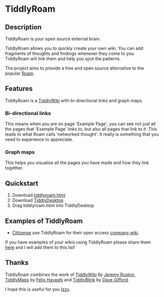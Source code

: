 # TiddlyRoam

## Description

TiddlyRoam is your open source external brain.

TiddlyRoam allows you to quickly create your own wiki. You can add fragments of thoughts and findings whenever they come to you. TiddlyRoam will link them and help you spot the patterns.

The project aims to provide a free and open source alternative to the popular [Roam](https://roamresearch.com/).

## Features

TiddlyRoam is a [TiddlyWiki](https://tiddlywiki.com/) with bi-directional links and graph maps.

### Bi-directional links

This means when you are on page 'Example Page', you can see not just all the pages that 'Example Page' links *to*, but also all pages that link to *it*. This leads to what Roam calls 'networked thought'. It really is something that you need to experience to appreciate.

### Graph maps

This helps you visualise all the pages you have made and how they link together.

## Quickstart

1. Download [tiddlyroam.html](https://github.com/joekroese/tiddlyroam/releases/download/v1.1/tiddlyroam.html)
1. Download [TiddlyDesktop](https://github.com/Jermolene/TiddlyDesktop/releases)
1. Drag tiddlyroam.html into TiddlyDesktop

## Examples of TiddlyRoam

- [Citizense](https://citizense.org) use TiddlyRoam for their open access [company wiki](https://citizense.org/wiki).

If you have examples of your wikis using TiddlyRoam please share them [here](https://github.com/joekroese/tiddlyroam/issues) and I will add them to this list!

## Thanks

TiddlyRoam combines the work of [TiddlyWiki](https://tiddlywiki.com/) by [Jeremy Ruston](jermolene.com), [TiddlyMaps](http://tiddlymap.org/) by [Felix Hayashi](https://github.com/felixhayashi) and [TiddlyBlink](https://giffmex.org/gifts/tiddlyblink.html) by [Dave Gifford](https://giffmex.org/).

I hope this is useful for you [Izzy](https://www.izzykroese.co.uk/).
